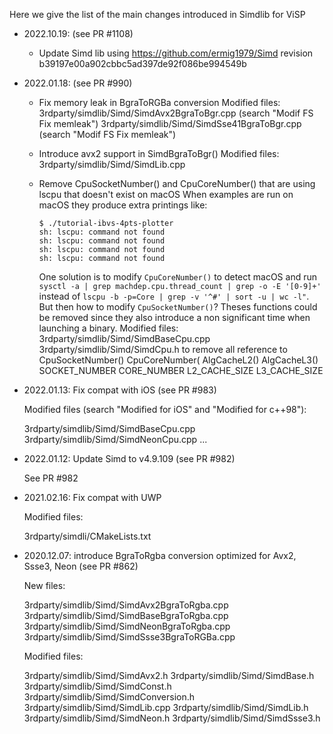 Here we give the list of the main changes introduced in Simdlib for ViSP

- 2022.10.19: (see PR #1108)

  - Update Simd lib using https://github.com/ermig1979/Simd
    revision b39197e00a902cbbc5ad397de92f086be994549b

- 2022.01.18: (see PR #990)

  - Fix memory leak in BgraToRGBa conversion
    Modified files:
      3rdparty/simdlib/Simd/SimdAvx2BgraToBgr.cpp  (search "Modif FS Fix memleak")
      3rdparty/simdlib/Simd/SimdSse41BgraToBgr.cpp (search "Modif FS Fix memleak")

  - Introduce avx2 support in SimdBgraToBgr()
    Modified files:
      3rdparty/simdlib/Simd/SimdLib.cpp

  - Remove CpuSocketNumber() and CpuCoreNumber() that are using lscpu that doesn't exist on macOS
    When examples are run on macOS they produce extra printings like:
    ```
    $ ./tutorial-ibvs-4pts-plotter
    sh: lscpu: command not found
    sh: lscpu: command not found
    sh: lscpu: command not found
    sh: lscpu: command not found
    ```
    One solution is to modify `CpuCoreNumber()` to detect macOS and run
    `sysctl -a | grep machdep.cpu.thread_count | grep -o -E '[0-9]+'`
    instead of
    `lscpu -b -p=Core | grep -v '^#' | sort -u | wc -l"`.
    But then how to modify `CpuSocketNumber()`?
    Theses functions could be removed since they also introduce a non significant time when
    launching a binary.
    Modified files:
      3rdparty/simdlib/Simd/SimdBaseCpu.cpp
      3rdparty/simdlib/Simd/SimdCpu.h
    to remove all reference to
      CpuSocketNumber()
      CpuCoreNumber(
      AlgCacheL2()
      AlgCacheL3()
      SOCKET_NUMBER
      CORE_NUMBER
      L2_CACHE_SIZE
      L3_CACHE_SIZE

- 2022.01.13: Fix compat with iOS (see PR #983)

  Modified files (search "Modified for iOS" and "Modified for c++98"):

    3rdparty/simdlib/Simd/SimdBaseCpu.cpp
    3rdparty/simdlib/Simd/SimdNeonCpu.cpp
    ...

- 2022.01.12: Update Simd to v4.9.109 (see PR #982)

    See PR #982

- 2021.02.16: Fix compat with UWP

  Modified files:

    3rdparty/simdli/CMakeLists.txt

- 2020.12.07: introduce BgraToRgba conversion optimized for Avx2, Ssse3, Neon (see PR #862)

  New files:

	3rdparty/simdlib/Simd/SimdAvx2BgraToRgba.cpp
	3rdparty/simdlib/Simd/SimdBaseBgraToRgba.cpp
	3rdparty/simdlib/Simd/SimdNeonBgraToRgba.cpp
	3rdparty/simdlib/Simd/SimdSsse3BgraToRGBa.cpp

  Modified files:

	3rdparty/simdlib/Simd/SimdAvx2.h
	3rdparty/simdlib/Simd/SimdBase.h
	3rdparty/simdlib/Simd/SimdConst.h
	3rdparty/simdlib/Simd/SimdConversion.h
	3rdparty/simdlib/Simd/SimdLib.cpp
	3rdparty/simdlib/Simd/SimdLib.h
	3rdparty/simdlib/Simd/SimdNeon.h
	3rdparty/simdlib/Simd/SimdSsse3.h
